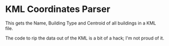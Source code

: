 # KML Coordinates Parser
This gets the Name, Building Type and Centroid of all buildings in a KML file.

The code to rip the data out of the KML is a bit of a hack; I'm not proud of it.

